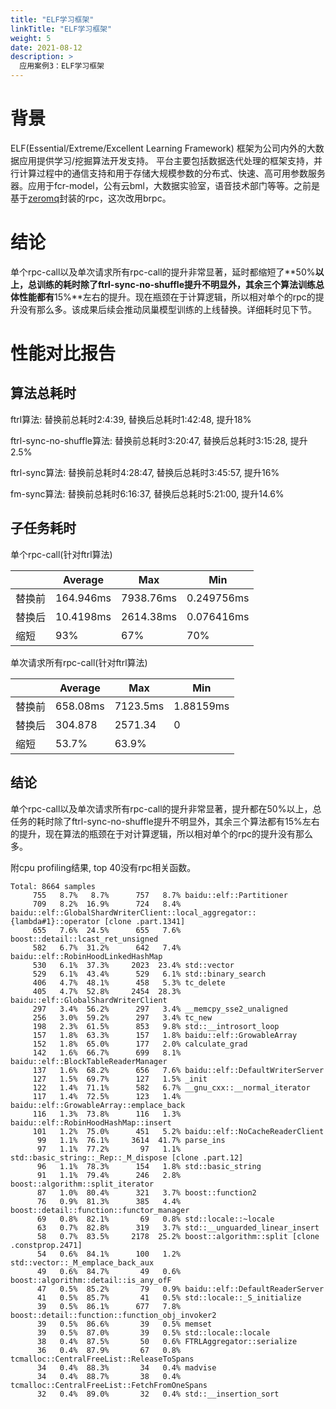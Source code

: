 ```yaml
---
title: "ELF学习框架"
linkTitle: "ELF学习框架"
weight: 5
date: 2021-08-12
description: >
  应用案例3：ELF学习框架
---
```

# 背景

ELF(Essential/Extreme/Excellent Learning Framework) 框架为公司内外的大数据应用提供学习/挖掘算法开发支持。 平台主要包括数据迭代处理的框架支持，并行计算过程中的通信支持和用于存储大规模参数的分布式、快速、高可用参数服务器。应用于fcr-model，公有云bml，大数据实验室，语音技术部门等等。之前是基于[zeromq](http://zeromq.org/)封装的rpc，这次改用brpc。

# 结论

单个rpc-call以及单次请求所有rpc-call的提升非常显著，延时都缩短了**50%**以上，总训练的耗时除了ftrl-sync-no-shuffle提升不明显外，其余三个算法训练总体性能都有**15%**左右的提升。现在瓶颈在于计算逻辑，所以相对单个的rpc的提升没有那么多。该成果后续会推动凤巢模型训练的上线替换。详细耗时见下节。

# 性能对比报告

## 算法总耗时

ftrl算法: 替换前总耗时2:4:39, 替换后总耗时1:42:48, 提升18%

ftrl-sync-no-shuffle算法: 替换前总耗时3:20:47, 替换后总耗时3:15:28, 提升2.5%

ftrl-sync算法: 替换前总耗时4:28:47, 替换后总耗时3:45:57, 提升16%

fm-sync算法: 替换前总耗时6:16:37, 替换后总耗时5:21:00, 提升14.6%

## 子任务耗时

单个rpc-call(针对ftrl算法)

|      | Average   | Max       | Min        |
| ---- | --------- | --------- | ---------- |
| 替换前  | 164.946ms | 7938.76ms | 0.249756ms |
| 替换后  | 10.4198ms | 2614.38ms | 0.076416ms |
| 缩短   | 93%       | 67%       | 70%        |

单次请求所有rpc-call(针对ftrl算法)

|      | Average  | Max      | Min       |
| ---- | -------- | -------- | --------- |
| 替换前  | 658.08ms | 7123.5ms | 1.88159ms |
| 替换后  | 304.878  | 2571.34  | 0         |
| 缩短   | 53.7%    | 63.9%    |           |

## 结论

单个rpc-call以及单次请求所有rpc-call的提升非常显著，提升都在50%以上，总任务的耗时除了ftrl-sync-no-shuffle提升不明显外，其余三个算法都有15%左右的提升，现在算法的瓶颈在于对计算逻辑，所以相对单个的rpc的提升没有那么多。

附cpu profiling结果, top 40没有rpc相关函数。
```
Total: 8664 samples
     755   8.7%   8.7%      757   8.7% baidu::elf::Partitioner
     709   8.2%  16.9%      724   8.4% baidu::elf::GlobalShardWriterClient::local_aggregator::{lambda#1}::operator [clone .part.1341]
     655   7.6%  24.5%      655   7.6% boost::detail::lcast_ret_unsigned
     582   6.7%  31.2%      642   7.4% baidu::elf::RobinHoodLinkedHashMap
     530   6.1%  37.3%     2023  23.4% std::vector
     529   6.1%  43.4%      529   6.1% std::binary_search
     406   4.7%  48.1%      458   5.3% tc_delete
     405   4.7%  52.8%     2454  28.3% baidu::elf::GlobalShardWriterClient
     297   3.4%  56.2%      297   3.4% __memcpy_sse2_unaligned
     256   3.0%  59.2%      297   3.4% tc_new
     198   2.3%  61.5%      853   9.8% std::__introsort_loop
     157   1.8%  63.3%      157   1.8% baidu::elf::GrowableArray
     152   1.8%  65.0%      177   2.0% calculate_grad
     142   1.6%  66.7%      699   8.1% baidu::elf::BlockTableReaderManager
     137   1.6%  68.2%      656   7.6% baidu::elf::DefaultWriterServer
     127   1.5%  69.7%      127   1.5% _init
     122   1.4%  71.1%      582   6.7% __gnu_cxx::__normal_iterator
     117   1.4%  72.5%      123   1.4% baidu::elf::GrowableArray::emplace_back
     116   1.3%  73.8%      116   1.3% baidu::elf::RobinHoodHashMap::insert
     101   1.2%  75.0%      451   5.2% baidu::elf::NoCacheReaderClient
      99   1.1%  76.1%     3614  41.7% parse_ins
      97   1.1%  77.2%       97   1.1% std::basic_string::_Rep::_M_dispose [clone .part.12]
      96   1.1%  78.3%      154   1.8% std::basic_string
      91   1.1%  79.4%      246   2.8% boost::algorithm::split_iterator
      87   1.0%  80.4%      321   3.7% boost::function2
      76   0.9%  81.3%      385   4.4% boost::detail::function::functor_manager
      69   0.8%  82.1%       69   0.8% std::locale::~locale
      63   0.7%  82.8%      319   3.7% std::__unguarded_linear_insert
      58   0.7%  83.5%     2178  25.2% boost::algorithm::split [clone .constprop.2471]
      54   0.6%  84.1%      100   1.2% std::vector::_M_emplace_back_aux
      49   0.6%  84.7%       49   0.6% boost::algorithm::detail::is_any_ofF
      47   0.5%  85.2%       79   0.9% baidu::elf::DefaultReaderServer
      41   0.5%  85.7%       41   0.5% std::locale::_S_initialize
      39   0.5%  86.1%      677   7.8% boost::detail::function::function_obj_invoker2
      39   0.5%  86.6%       39   0.5% memset
      39   0.5%  87.0%       39   0.5% std::locale::locale
      38   0.4%  87.5%       50   0.6% FTRLAggregator::serialize
      36   0.4%  87.9%       67   0.8% tcmalloc::CentralFreeList::ReleaseToSpans
      34   0.4%  88.3%       34   0.4% madvise
      34   0.4%  88.7%       38   0.4% tcmalloc::CentralFreeList::FetchFromOneSpans
      32   0.4%  89.0%       32   0.4% std::__insertion_sort
```